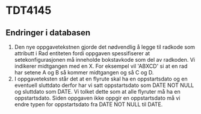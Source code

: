 # TDT4145

## Endringer i databasen

1. Den nye oppgavetekstnen gjorde det nødvendlig å legge til radkode som attributt i Rad entiteten fordi oppgaven spessifiserer at setekonfigurasjonen må inneholde bokstavkode som del av radkoden. Vi indikerer midtgangen med en X. For eksempel vil 'ABXCD' si at en rad har setene A og B så kommer midtgangen og så C og D.
2. I oppgaveteksten står det at en flyrute skal ha en oppstartsdato og en eventuell sluttdato derfor har vi satt oppstartsdato som DATE NOT NULL og sluttdato som DATE. Vi tolket dette som at alle flyruter må ha en oppstartsdato. Siden oppgaven ikke oppgir en oppstartsdato må vi endre typen for oppstartsdato fra DATE NOT NULL til DATE.
